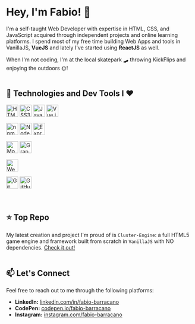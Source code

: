 # Hey, I'm Fabio! 👋

I'm a self-taught Web Developer with expertise in HTML, CSS, and JavaScript acquired through independent projects and online learning platforms. I spend most of my free time building Web Apps and tools in VanillaJS, **VueJS** and lately I've started using **ReactJS** as well.

When I'm not coding, I'm at the local skatepark 🛹 throwing KickFlips and enjoying the outdoors 🌞!
<br/>
<br/>

## 🚀 Technologies and Dev Tools I ❤️

<p >
  <img src="https://img.shields.io/badge/-HTML5-E34F26?style=flat-square&logo=html5&logoColor=white" alt="HTML5" style="height: 32px;" />
  <img src="https://img.shields.io/badge/-CSS3-1572B6?style=flat-square&logo=css3&logoColor=white" alt="CSS3" style="height: 32px;" />
  <img src="https://img.shields.io/badge/-JavaScript-F7DF1E?style=flat-square&logo=javascript&logoColor=black" alt="JavaScript" style="height: 32px;" />
  <img src="https://img.shields.io/badge/-Vue.js-4FC08D?style=flat-square&logo=vue.js&logoColor=white" alt="Vue.js" style="height: 32px;" />
</p>
<p>
  <img src="https://img.shields.io/badge/-npm-CB3837?style=flat-square&logo=npm&logoColor=white" alt="npm" style="height: 32px;" />
  <img src="https://img.shields.io/badge/-Node.js-339933?style=flat-square&logo=node.js&logoColor=white" alt="Node.js" style="height: 32px;" />
  <img src="https://img.shields.io/badge/-Express.js-000000?style=flat-square&logo=express&logoColor=white" alt="Express.js" style="height: 32px;" />
</p>
<p>
  <img src="https://img.shields.io/badge/-MongoDB-47A248?style=flat-square&logo=mongodb&logoColor=white" alt="MongoDB" style="height: 32px;" />
  <img src="https://img.shields.io/badge/-GraphQL-E434AA?style=flat-square&logo=graphql&logoColor=white" alt="GraphQL" style="height: 32px;" />
</p>
<p>
  <img src="https://img.shields.io/badge/-Webpack-8DD6F9?style=flat-square&logo=webpack&logoColor=black" alt="Webpack" style="height: 32px;" />
</p>
<p>
  <img src="https://img.shields.io/badge/-Git-F05032?style=flat-square&logo=git&logoColor=white" alt="Git" style="height: 32px;" />
  <img src="https://img.shields.io/badge/-GitHub-181717?style=flat-square&logo=github&logoColor=white" alt="GitHub" style="height: 32px;" />
</p>
<br/>

## ⭐ Top Repo

My latest creation and project I'm proud of is `Cluster-Engine`: a full HTML5 game engine and framework built from scratch in `VanillaJS` with NO dependencies. [Check it out!](https://github.com/that-webdev-dude/cluster-engine)
<br/>
<br/>

## 📫 Let's Connect

Feel free to reach out to me through the following platforms:

- **LinkedIn:** [linkedin.com/in/fabio-barracano](www.linkedin.com/in/fabiobarracano)
- **CodePen:** [codepen.io/fabio-barracano](https://codepen.io/ThatWebdevDude)
- **Instagram:** [instagram.com/fabio-barracano](https://www.instagram.com/fabiob_skate/)
